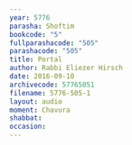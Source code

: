 ```yaml
---
year: 5776
parasha: Shoftim
bookcode: "5"
fullparashacode: "505"
parashacode: "505"
title: Portal
author: Rabbi Eliezer Hirsch
date: 2016-09-10
archivecode: 57765051
filename: 5776-505-1
layout: audio
moment: Chavura
shabbat: 
occasion: 
---
```

